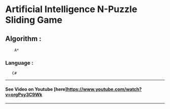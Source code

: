 # Artificial Intelligence N-Puzzle Sliding Game

## Algorithm :
        A*
### Language :
       C#
---
#### See Video on Youtube [here]https://www.youtube.com/watch?v=orgPsy3C9Wk
---


